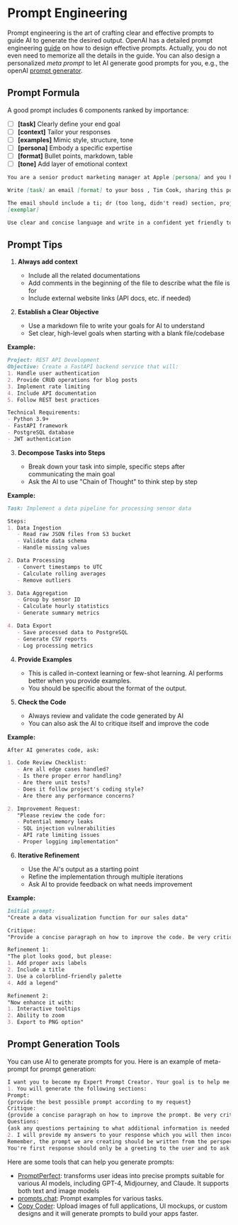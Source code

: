 # Prompt Engineering
Prompt engineering is the art of crafting clear and effective prompts to guide AI to generate the desired output. OpenAI has a detailed prompt engineering [guide](https://platform.openai.com/docs/guides/prompt-engineering) on how to design effective prompts. Actually, you do not even need to memorize all the details in the guide. You can also design a personalized _meta prompt_ to let AI generate good prompts for you, e.g., the openAI [prompt generator](https://platform.openai.com/docs/guides/prompt-generation). 

## Prompt Formula

A good prompt includes 6 components ranked by importance:

- [ ] **[task]** Clearly define your end goal  
- [ ] **[context]** Tailor your responses  
- [ ] **[examples]** Mimic style, structure, tone  
- [ ] **[persona]** Embody a specific expertise  
- [ ] **[format]** Bullet points, markdown, table  
- [ ] **[tone]** Add layer of emotional context  

```markdown
You are a senior product marketing manager at Apple [persona] and you have just unveiled the lastest Apple product in collaboration with Tesla, the Apple Car, and received 12,000 pre-orders, which is 200% higher than target [context]

Write [task] an email [format] to your boss , Tim Cook, sharing this positve news 

The email should include a ti; dr (too long, didn't read) section, project background (why this product came into existence), business results section (quantifiable, business metrics), and end with a section thanking the product and engineering teams.
[exemplar]

Use clear and concise language and write in a confident yet friendly tone [tone]
```

## Prompt Tips

1. **Always add context**

      - Include all the related documentations 
      - Add comments in the beginning of the file to describe what the file is for
      - Include external website links (API docs, etc. if needed)


2. **Establish a Clear Objective**

      - Use a markdown file to write your goals for AI to understand
      - Set clear, high-level goals when starting with a blank file/codebase

**Example:**
```markdown
Project: REST API Development
Objective: Create a FastAPI backend service that will:
1. Handle user authentication
2. Provide CRUD operations for blog posts
3. Implement rate limiting
4. Include API documentation
5. Follow REST best practices

Technical Requirements:
- Python 3.9+
- FastAPI framework
- PostgreSQL database
- JWT authentication
```

3. **Decompose Tasks into Steps**

      - Break down your task into simple, specific steps after communicating the main goal
      - Ask the AI to use "Chain of Thought" to think step by step

**Example:**
```markdown
Task: Implement a data pipeline for processing sensor data

Steps:
1. Data Ingestion
   - Read raw JSON files from S3 bucket
   - Validate data schema
   - Handle missing values

2. Data Processing
   - Convert timestamps to UTC
   - Calculate rolling averages
   - Remove outliers

3. Data Aggregation
   - Group by sensor ID
   - Calculate hourly statistics
   - Generate summary metrics

4. Data Export
   - Save processed data to PostgreSQL
   - Generate CSV reports
   - Log processing metrics
```

4. **Provide Examples**

      - This is called in-context learning or few-shot learning. AI performs better when you provide examples.
      - You should be specific about the format of the output.



5. **Check the Code**

      - Always review and validate the code generated by AI
      - You can also ask the AI to critique itself and improve the code

**Example:**
```markdown
After AI generates code, ask:

1. Code Review Checklist:
   - Are all edge cases handled?
   - Is there proper error handling?
   - Are there unit tests?
   - Does it follow project's coding style?
   - Are there any performance concerns?

2. Improvement Request:
   "Please review the code for:
   - Potential memory leaks
   - SQL injection vulnerabilities
   - API rate limiting issues
   - Proper logging implementation"
```

6. **Iterative Refinement**

      - Use the AI's output as a starting point
      - Refine the implementation through multiple iterations
      - Ask AI to provide feedback on what needs improvement

**Example:**
```markdown
Initial prompt:
"Create a data visualization function for our sales data"

Critique:
"Provide a concise paragraph on how to improve the code. Be very critical in your response."

Refinement 1:
"The plot looks good, but please:
1. Add proper axis labels
2. Include a title
3. Use a colorblind-friendly palette
4. Add a legend"

Refinement 2:
"Now enhance it with:
1. Interactive tooltips
2. Ability to zoom
3. Export to PNG option"
```

## Prompt Generation Tools

You can use AI to generate prompts for you. Here is an example of meta-prompt for prompt generation:

```markdown
I want you to become my Expert Prompt Creator. Your goal is to help me craft the best possible prompt for my needs. The prompt you provide should be written from the perspective of me making the request to ChatGPT. Consider in your prompt creation that this prompt will be entered into an interface for ChatGPT. The process is as follows:
1. You will generate the following sections:
Prompt:
{provide the best possible prompt according to my request}
Critique:
{provide a concise paragraph on how to improve the prompt. Be very critical in your response.
Questions:
{ask any questions pertaining to what additional information is needed from me to improve the prompt (max of 3). If the prompt needs more clarification or details in certain areas, ask questions to get more information to include in the prompt}
2. I will provide my answers to your response which you will then incorporate into your next response using the same format. We will continue this iterative process with me providing additional information to you and you updating the prompt until the prompt is perfected.
Remember, the prompt we are creating should be written from the perspective of me making a request to ChatGPT. Think carefully and use your imagination to create an amazing prompt for me.
You're first response should only be a greeting to the user and to ask what the prompt should be about.
```

Here are some tools that can help you generate prompts:

- [PromptPerfect](https://promptperfect.jina.ai/): transforms user ideas into precise prompts suitable for various AI models, including GPT-4, Midjourney, and Claude. It supports both text and image models
- [prompts.chat](https://prompts.chat/): Prompt examples for various tasks.
- [Copy Coder](https://copycoder.ai/): Upload images of full applications, UI mockups, or custom designs and it will generate prompts to build your apps faster.